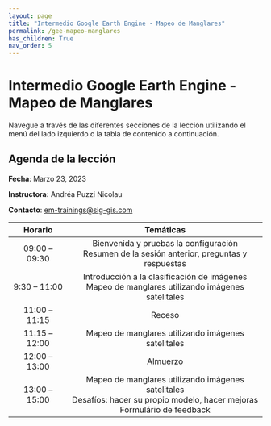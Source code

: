 ```yaml
---
layout: page
title: "Intermedio Google Earth Engine - Mapeo de Manglares"
permalink: /gee-mapeo-manglares
has_children: True
nav_order: 5
---
```


# Intermedio Google Earth Engine - Mapeo de Manglares

Navegue a través de las diferentes secciones de la lección utilizando el menú del lado izquierdo o la tabla de contenido a continuación.

## Agenda de la lección

**Fecha**: Marzo 23, 2023

**Instructora:** Andréa Puzzi Nicolau 

**Contacto**: [em-trainings@sig-gis.com](em-trainings@sig-gis.com)

|    Horario    |                                                            Temáticas                                                            |
|:-------------:|:-------------------------------------------------------------------------------------------------------------------------------:|
| 09:00 – 09:30 |                 Bienvenida y pruebas  la configuración<br>Resumen de la sesión anterior, preguntas y respuestas                 |
|  9:30 – 11:00 |                Introducción a la clasificación de imágenes<br>Mapeo de manglares utilizando imágenes satelitales                |
| 11:00 – 11:15 |                                                              Receso                                                             |
| 11:15 – 12:00 |                                        Mapeo de manglares utilizando imágenes satelitales                                       |
| 12:00 – 13:00 | Almuerzo                                                                                                                        |
|  13:00 –15:00 | Mapeo de manglares utilizando imágenes satelitales<br>Desafíos: hacer su propio modelo, hacer mejoras<br>Formulário de feedback |
